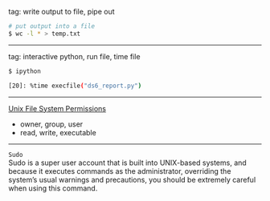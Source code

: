 
tag:  write output to file, pipe out
```bash
# put output into a file
$ wc -l * > temp.txt
```

---
tag:  interactive python, run file, time file
```bash
$ ipython

[20]: %time execfile("ds6_report.py")
```

---

[Unix File System Permissions](https://en.wikipedia.org/wiki/File_system_permissions)  
 * owner, group, user
 * read, write, executable
 
---

`Sudo`  
Sudo is a super user account that is built into UNIX-based systems, and because it executes commands as the administrator, overriding the system’s usual warnings and precautions, you should be extremely careful when using this command.
